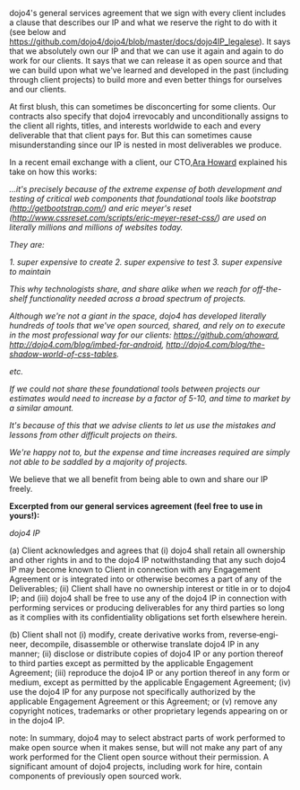dojo4's general services agreement that we sign with every client includes a clause that describes our IP and what we reserve the right to do with it (see below and https://github.com/dojo4/dojo4/blob/master/docs/dojo4IP_legalese). It says that we absolutely own our IP and that we can use it again and again to do work for our clients. It says that we can release it as open source and that we can build upon what we've learned and developed in the past (including through client projects) to build more and even better things for ourselves and our clients. 

At first blush, this can sometimes be disconcerting for some clients. Our contracts also specify that dojo4 irrevocably and unconditionally assigns to the client all rights, titles, and interests worldwide to each and every deliverable that that client pays for. But this can sometimes cause misunderstanding since our IP is nested in most deliverables we produce. 

In a recent email exchange with a client, our CTO,[Ara Howard](http://http://dojo4.com/team/ara-t-howard) explained his take on how this works:

*...it's precisely because of the extreme expense of both development and testing of  critical web components that foundational tools like bootstrap (http://getbootstrap.com/) and eric meyer's reset
(http://www.cssreset.com/scripts/eric-meyer-reset-css/) are used on literally millions and millions of websites today.*

*They are:*

*1. super expensive to create
2. super expensive to test
3. super expensive to maintain*

*This why technologists share, and share alike when we reach for off-the-shelf functionality needed across a broad spectrum of projects.*

*Although we're not a giant in the space, dojo4 has developed literally hundreds of tools that we've open sourced, shared, and rely on to execute in the most professional way for our clients: https://github.com/ahoward, http://dojo4.com/blog/imbed-for-android, http://dojo4.com/blog/the-shadow-world-of-css-tables.*

*etc.*  

*If we could not share these foundational tools between projects our estimates would need to increase by a factor of 5-10, and time to market by a similar amount.*

*It's because of this that we advise clients to let us use the mistakes and lessons from other difficult projects on theirs.*

*We're happy not to, but the expense and time increases required are simply not able to be saddled by a majority of projects.*

We believe that we all benefit from being able to own and share our IP freely.  


**Excerpted from our general services agreement (feel free to use in yours!):**

*dojo4 IP*

(a) Client acknowledges and agrees that (i) dojo4 shall retain all
ownership and other rights in and to the dojo4 IP notwithstanding that
any such dojo4 IP may become known to Client in connection with any
Engagement Agreement or is integrated into or otherwise becomes a part
of any of the Deliverables; (ii) Client shall have no ownership
interest or title in or to dojo4 IP; and (iii) dojo4 shall be free to
use any of the dojo4 IP in connection with performing services or
producing deliverables for any third parties so long as it complies
with its confidentiality obligations set forth elsewhere herein.

(b) Client shall not (i) modify, create derivative works from,
reverse‑­engi­neer, decompile, disassemble or otherwise translate
dojo4 IP in any manner;  (ii) disclose or distribute copies of dojo4
IP or any portion thereof to third parties except as permitted by the
applicable Engagement Agreement; (iii) reproduce the dojo4 IP or any
portion thereof in any form or medium, except as permitted by the
applicable Engagement Agreement; (iv) use the dojo4 IP for any purpose
not specifically authorized by the applicable Engagement Agreement or
this Agreement; or (v) remove any copyright notices, trademarks or
other proprietary legends appearing on or in the dojo4 IP.

note: In summary, dojo4 may to select abstract parts of work performed
to make open source when it makes sense, but will not make any part of
any work performed for the Client open source without their
permission. A significant amount of dojo4 projects, including work for
hire, contain components of previously open sourced work. 
